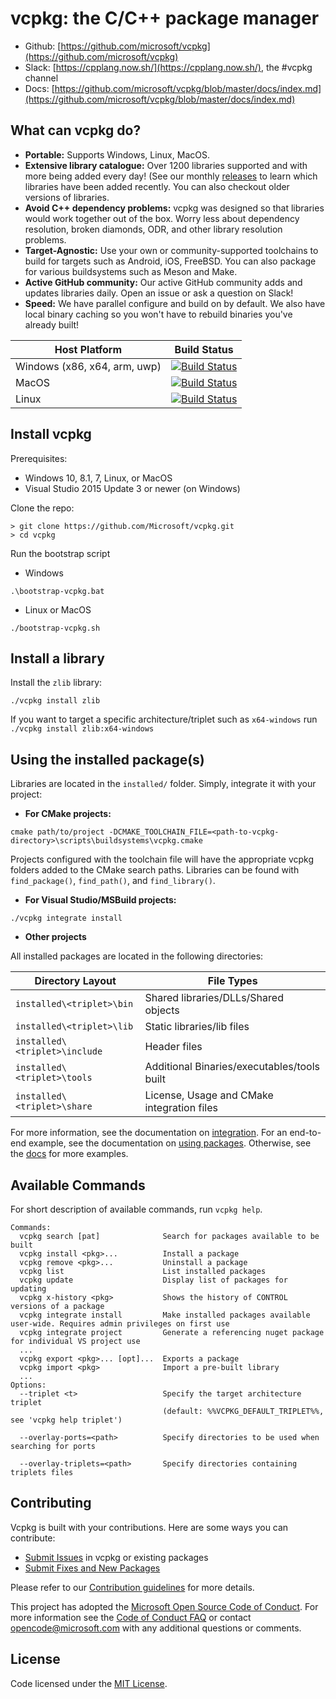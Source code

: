 # vcpkg: the C/C++ package manager

* Github: [https://github.com/microsoft/vcpkg](https://github.com/microsoft/vcpkg)
* Slack: [https://cpplang.now.sh/](https://cpplang.now.sh/), the #vcpkg channel
* Docs: [https://github.com/microsoft/vcpkg/blob/master/docs/index.md](https://github.com/microsoft/vcpkg/blob/master/docs/index.md)

## What can vcpkg do?
* __Portable:__ Supports Windows, Linux, MacOS. 
* __Extensive library catalogue:__ Over 1200 libraries supported and with more being added every day! (See our monthly [releases](https://github.com/microsoft/vcpkg/releases) to learn which libraries have been added recently. You can also checkout older versions of libraries.
* __Avoid C++ dependency problems:__ vcpkg was designed so that libraries would work together out of the box. Worry less about dependency resolution, broken diamonds, ODR, and other library resolution problems.
* __Target-Agnostic:__ Use your own or community-supported toolchains to build for targets such as Android, iOS, FreeBSD. You can also package for various buildsystems such as Meson and Make. 
* __Active GitHub community:__ Our active GitHub community adds and updates libraries daily. Open an issue or ask a question on Slack!
* __Speed:__ We have parallel configure and build on by default. We also have local binary caching so you won't have to rebuild binaries you've already built! 

| Host Platform  | Build Status |
| ------------- | ------------- |
| Windows (x86, x64, arm, uwp)  | [![Build Status](https://dev.azure.com/vcpkg/public/_apis/build/status/vcpkg-Windows-master-CI?branchName=master)](https://dev.azure.com/vcpkg/public/_build/latest?definitionId=9&branchName=master)  |
| MacOS  | [![Build Status](https://dev.azure.com/vcpkg/public/_apis/build/status/vcpkg-osx-master-CI?branchName=master)](https://dev.azure.com/vcpkg/public/_build/latest?definitionId=11&branchName=master)  |
| Linux | [![Build Status](https://dev.azure.com/vcpkg/public/_apis/build/status/vcpkg-Linux-master-CI?branchName=master)](https://dev.azure.com/vcpkg/public/_build/latest?definitionId=6&branchName=master) |

## Install vcpkg
Prerequisites:
- Windows 10, 8.1, 7, Linux, or MacOS
- Visual Studio 2015 Update 3 or newer (on Windows)

Clone the repo:
```
> git clone https://github.com/Microsoft/vcpkg.git
> cd vcpkg
```

Run the bootstrap script
* Windows 
```
.\bootstrap-vcpkg.bat
```
* Linux or MacOS
```
./bootstrap-vcpkg.sh
```

## Install a library
Install the `zlib` library:
```
./vcpkg install zlib
```
If you want to target a specific architecture/triplet such as `x64-windows` run `./vcpkg install zlib:x64-windows`

## Using the installed package(s)
Libraries are located in the `installed/` folder. Simply, integrate it with your project:

* __For CMake projects:__

```
cmake path/to/project -DCMAKE_TOOLCHAIN_FILE=<path-to-vcpkg-directory>\scripts\buildsystems\vcpkg.cmake
```
Projects configured with the toolchain file will have the appropriate vcpkg folders added to the CMake search paths. Libraries can be found with `find_package()`, `find_path()`, and `find_library()`.

* __For Visual Studio/MSBuild projects:__

```
./vcpkg integrate install
```

* __Other projects__

All installed packages are located in the following directories:

| Directory Layout  | File Types |
| ------------- | ------------- |
| `installed\<triplet>\bin` | Shared libraries/DLLs/Shared objects |
| `installed\<triplet>\lib` | Static libraries/lib files |
| `installed\<triplet>\include` | Header files |
| `installed\<triplet>\tools` | Additional Binaries/executables/tools built |
| `installed\<triplet>\share` | License, Usage and CMake integration files |


For more information, see the documentation on [integration](docs/users/integration.md).
For an end-to-end example, see the documentation on [using packages](docs/examples/installing-and-using-packages.md).
Otherwise, see the [docs](https://github.com/microsoft/vcpkg/blob/master/docs/index.md) for more examples.

## Available Commands

For short description of available commands, run `vcpkg help`.
```
Commands:
  vcpkg search [pat]              Search for packages available to be built
  vcpkg install <pkg>...          Install a package
  vcpkg remove <pkg>...           Uninstall a package
  vcpkg list                      List installed packages
  vcpkg update                    Display list of packages for updating
  vcpkg x-history <pkg>           Shows the history of CONTROL versions of a package
  vcpkg integrate install         Make installed packages available user-wide. Requires admin privileges on first use
  vcpkg integrate project         Generate a referencing nuget package for individual VS project use
  ...
  vcpkg export <pkg>... [opt]...  Exports a package
  vcpkg import <pkg>              Import a pre-built library
  ...
Options:
  --triplet <t>                   Specify the target architecture triplet
                                  (default: %%VCPKG_DEFAULT_TRIPLET%%, see 'vcpkg help triplet')

  --overlay-ports=<path>          Specify directories to be used when searching for ports

  --overlay-triplets=<path>       Specify directories containing triplets files

```

## Contributing
Vcpkg is built with your contributions. Here are some ways you can contribute:

* [Submit Issues](https://github.com/Microsoft/vcpkg/issues) in vcpkg or existing packages
* [Submit Fixes and New Packages](https://github.com/Microsoft/vcpkg/pulls)

Please refer to our [Contribution guidelines](CONTRIBUTING.md) for more details.

This project has adopted the [Microsoft Open Source Code of Conduct](https://opensource.microsoft.com/codeofconduct/). For more information see the [Code of Conduct FAQ](https://opensource.microsoft.com/codeofconduct/faq/) or contact [opencode@microsoft.com](mailto:opencode@microsoft.com) with any additional questions or comments.

## License

Code licensed under the [MIT License](LICENSE.txt).
